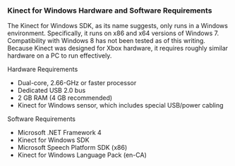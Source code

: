 ### Kinect for Windows Hardware and Software Requirements  

The Kinect for Windows SDK, as its name suggests, only runs in a Windows environment.  Specifically, it runs on x86 and x64 versions of Windows 7.  Compatibility with Windows 8 has not been tested as of this writing.  Because Kinect was designed for Xbox hardware, it requires roughly similar hardware on a PC to run effectively.  

Hardware Requirements
*	Dual-core, 2.66-GHz or faster processor
*	Dedicated USB 2.0 bus
*	2 GB RAM (4 GB recommended)
*	Kinect for Windows sensor, which includes special USB/power cabling  

Software Requirements
*	Microsoft .NET Framework 4
*	Kinect for Windows SDK
*	Microsoft Speech Platform SDK (x86)
*	Kinect for Windows Language Pack (en-CA)
